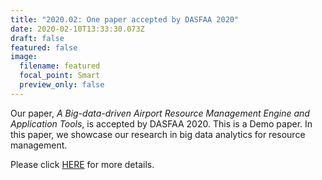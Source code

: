 ```yaml
---
title: "2020.02: One paper accepted by DASFAA 2020"
date: 2020-02-10T13:33:30.073Z
draft: false
featured: false
image:
  filename: featured
  focal_point: Smart
  preview_only: false
---
```

Our paper, *A Big-data-driven Airport Resource Management Engine and Application Tools*, is accepted by DASFAA 2020. This is a Demo paper. In this paper, we showcase our research in big data analytics for resource management.

Please click [HERE](https://www.zhongyu.site/publication/bigarm_dasfaa_2020/ "A Big-data-driven Airport Resource Management Engine and Application Tools.") for more details.
